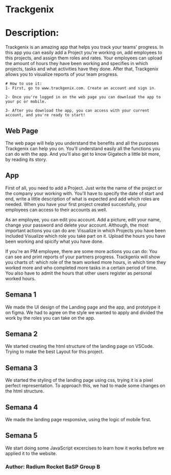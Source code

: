 # Trackgenix

# Description:
Trackgenix is an amazing app that helps you track your teams' progress.
In this app you can easily add a Project you're working on, add employees to this projects, and assign them roles and rates.
Your employees can upload the amount of hours they have been working and specifies in which projects, tasks and what activities
have they done. After that, Trackgenix allows you to visualize reports of your team progress. 

```
# How to use it: 
1- First, go to www.trackgenix.com. Create an account and sign in.

2- Once you're logged in on the web page you can download the app to your pc or mobile.

3- After you download the app, you can access with your current account, and you're ready to start!

```

## Web Page
The web page will help you understand the benefits and all the purposes Trackgenix can help you on.
You'll understand easily all the functions you can do with the app.
And you'll also get to know Gigatech a little bit more, by reading its story.

## App
First of all, you need to add a Project. Just write the name of the project or the company your working with.
You'll have to specify the date of start and end, write a little description of what is expected and add which roles are needed.
When you have your first project created succesfully, your employees can access to their accounts as well.

As an employee, you can edit you account. Add a picture, edit your name, change your password and delete your account.
Although, the most important actions you can do are:
Visualize in which Projects you have been included
Visualize which role you take part on it.
Upload the hours you have been working and spicify what you have done.

If you're an PM employee, there are some more actions you can do:
You can see and print reports of your partners progress. Trackgenix will show you charts of: which role of the team worked more hours, in which time they worked more and who completed more tasks in a certain period of time.
You also have to admit the hours that other users register as personal worked hours.

## Semana 1
We made the UI design of the Landing page and the app, and prototype it on figma.
We had to agree on the style we wanted to apply and divided the work by the roles you can take on the app. 

## Semana 2
We started creating the html structure of the landing page on VSCode. Trying to make the best Layout for this project.

## Semana 3
We started the styling of the landing page using css, trying it is a pixel perfect representation.
To approach this, we had to made some changes on the html structure.

## Semana 4
We made the landing page responsive, using the logic of mobile first.

## Semana 5
We start doing some JavaScript excercises to learn how it works before we applied it to the website.

### Author: Radium Rocket BaSP Group B